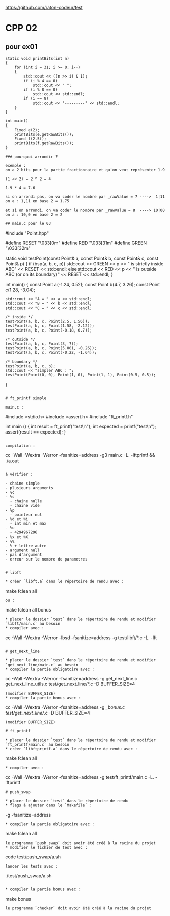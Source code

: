 https://github.com/raton-codeur/test

# CPP 02

## pour ex01

```
static void printBits(int n)
{
    for (int i = 31; i >= 0; i--)
	{
        std::cout << ((n >> i) & 1);
        if (i % 4 == 0)
			std::cout << " ";
		if (i % 8 == 0)
			std::cout << std::endl;
		if (i == 8)
			std::cout << "---------" << std::endl;
    }
}

int main()
{
	Fixed e(2);
	printBits(e.getRawBits());
	Fixed f(2.5f);
	printBits(f.getRawBits());
}

### pourquoi arrondir ?

exemple :
on a 2 bits pour la partie fractionnaire et qu'on veut représenter 1.9

(1 << 2) = 2 ^ 2 = 4

1.9 * 4 = 7.6

si on arrondi pas, on va coder le nombre par _rawValue = 7 ---->  1|11
on a : 1,11 en base 2 = 1.75

et si on arrondi, on va coder le nombre par _rawValue = 8  ----> 10|00
on a : 10,0 en base 2 = 2

## main.c pour le 03

```
#include "Point.hpp"

#define RESET "\033[0m"
#define RED "\033[31m"
#define GREEN "\033[32m"

static void testPoint(const Point& a, const Point& b, const Point& c, const Point& p)
{
	if (bsp(a, b, c, p))
		std::cout << GREEN << p << " is strictly inside ABC" << RESET << std::endl;
	else
		std::cout << RED << p << " is outside ABC (or on its boundary)" << RESET << std::endl;
}

int main()
{
	const Point a(-1.24, 0.52);
	const Point b(4.7, 3.26);
	const Point c(1.28, -3.04);

	std::cout << "A = " << a << std::endl;
	std::cout << "B = " << b << std::endl;
	std::cout << "C = " << c << std::endl;

	/* inside */
	testPoint(a, b, c, Point(2.5, 1.56));
	testPoint(a, b, c, Point(1.58, -2.12));
	testPoint(a, b, c, Point(-0.18, 0.7));

	/* outside */
	testPoint(a, b, c, Point(3, 7));
	testPoint(a, b, c, Point(5.001, -0.26));
	testPoint(a, b, c, Point(-0.22, -1.64));

	/* boundary */
	testPoint(a, b, c, b);
	std::cout << "simpler ABC : ";
	testPoint(Point(0, 0), Point(1, 0), Point(1, 1), Point(0.5, 0.5));
}

```

# ft_printf simple

main.c :

```
#include <stdio.h>
#include <assert.h>
#include "ft_printf.h"

int main ()
{
	int result =
	ft_printf("test\n");
	int expected =
	   printf("test\n");
	assert(result == expected);
}
```

compilation :

```
cc -Wall -Wextra -Werror -fsanitize=address -g3 main.c -L. -lftprintf && ./a.out
```

à vérifier :

- chaine simple
- plusieurs arguments
- %c 
- %s
  - chaine nulle
  - chaine vide
- %p
  - pointeur nul
- %d et %i
  - int min et max
- %u
  - 4294967296
- %x et %X
- %%
- % + lettre autre
- argument null
- pas d'argument
- erreur sur le nombre de parametres


# libft

* créer `libft.a` dans le répertoire de rendu avec :
```
make fclean all
```
ou :
```
make fclean all bonus
```
* placer le dossier `test` dans le répertoire de rendu et modifier `libft/main.c` au besoin
* compiler avec :
```
cc -Wall -Wextra -Werror -lbsd -fsanitize=address -g test/libft/*.c -L. -lft
```

# get_next_line

* placer le dossier `test` dans le répertoire de rendu et modifier `get_next_line/main.c` au besoin
* compiler la partie obligatoire avec :
```
cc -Wall -Wextra -Werror -fsanitize=address -g get_next_line.c get_next_line_utils.c test/get_next_line/*.c -D BUFFER_SIZE=4
```
(modifier BUFFER_SIZE)
* compiler la partie bonus avec :
```
cc -Wall -Wextra -Werror -fsanitize=address -g *_bonus.c test/get_next_line/*.c -D BUFFER_SIZE=4
```
(modifier BUFFER_SIZE)

# ft_printf

* placer le dossier `test` dans le répertoire de rendu et modifier `ft_printf/main.c` au besoin
* créer `libftprintf.a` dans le répertoire de rendu avec :
```
make fclean all
```
* compiler avec :
```
cc -Wall -Wextra -Werror -fsanitize=address -g test/ft_printf/main.c -L. -lftprintf
```
# push_swap

* placer le dossier `test` dans le répertoire de rendu
* flags à ajouter dans le `Makefile` :
```
-g -fsanitize=address
```
* compiler la partie obligatoire avec :
```
make fclean all
```
le programme `push_swap` doit avoir été créé à la racine du projet
* modifier le fichier de test avec :
```
code test/push_swap/a.sh
```
lancer les tests avec :
```
./test/push_swap/a.sh
```

* compiler la partie bonus avec :
```
make bonus
```
le programme `checker` doit avoir été créé à la racine du projet


